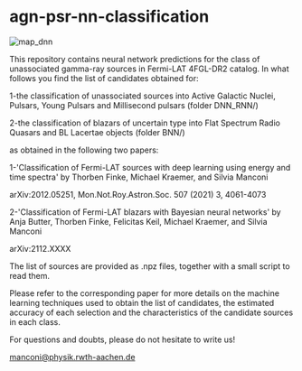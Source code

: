 # agn-psr-nn-classification

![map_dnn](https://user-images.githubusercontent.com/37272943/101777807-48eeb700-3af3-11eb-9eb2-e12479c2a7e6.png)

This repository contains neural network predictions for the class of unassociated gamma-ray sources in Fermi-LAT 4FGL-DR2 catalog.
In what follows you find the list of candidates obtained for:

1-the classification of unassociated sources into Active Galactic Nuclei, Pulsars, Young Pulsars and Millisecond pulsars (folder DNN_RNN/)

2-the classification of blazars of uncertain type into Flat Spectrum Radio Quasars and BL Lacertae objects (folder BNN/)

as obtained in the following two papers:

1-'Classification of Fermi-LAT sources with deep learning using energy and time spectra' by Thorben Finke, Michael Kraemer, and Silvia Manconi

arXiv:2012.05251, Mon.Not.Roy.Astron.Soc. 507 (2021) 3, 4061-4073 

2-'Classification of Fermi-LAT blazars with Bayesian neural networks' by Anja Butter, Thorben Finke, Felicitas Keil, Michael Kraemer, and Silvia Manconi

arXiv:2112.XXXX

The list of sources are provided as .npz files, together with a small script to read them. 

Please refer to the corresponding paper for more details on the machine learning techniques used to obtain the
list of candidates, the estimated accuracy of each selection and the characteristics of the candidate sources in each class.  

For questions and doubts, please do not hesitate to write us!

manconi@physik.rwth-aachen.de
